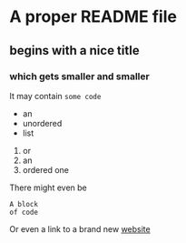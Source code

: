 # A proper README file
## begins with a nice title
### which gets smaller and smaller

It may contain `some code`

- an
- unordered
- list

1. or
2. an
3. ordered one

There might even be

```
A block
of code
```

Or even a link to a brand new [website](https://twitter.com/home?lang=fr)


